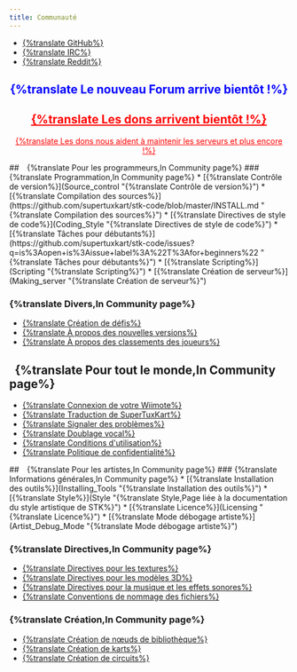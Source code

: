 ```yaml
---
title: Communauté
---
```

<ul id="get-involved-list">
    <li>
        <a class="community-link" href="https://github.com/supertuxkart/stk-code">
            <div class="get-involved-icon"><i class="fab fa-github" style="font-size: 90px; margin-top: 5px; margin-bottom: -5px;"></i></div>
            <div class="get-involved-name">{%translate GitHub%}</div>
        </a>
    </li>
    <li>
        <a class="community-link" href="https://web.libera.chat/?channels=#supertuxkart">
            <div class="get-involved-icon"><i class="far fa-comments" style="font-size: 90px; margin-top: 5px; margin-bottom: -5px;"></i></div>
            <div class="get-involved-name">{%translate IRC%}</div>
        </a>
    </li>
   <li>
        <a class="community-link" href="https://www.reddit.com/r/SuperTuxKart/">
            <div class="get-involved-icon"><i class="fab fa-reddit-alien" style="font-size: 90px; margin-top: 5px; margin-bottom: -5px;"></i></div>
            <div class="get-involved-name">{%translate Reddit%}</div>
        </a>
    </li>
</ul>

<div style="text-align: center; margin-top: 20px; margin-bottom: 10px">

<h2 style="color: blue;">{%translate Le nouveau Forum arrive bientôt !%}</h2>

<a href="Donate" style="color: red;">
<h2><i class="fa fa-heart"></i> {%translate Les dons arrivent bientôt !%}</h2>
<p>{%translate Les dons nous aident à maintenir les serveurs et plus encore !%}</p>
</a>
</div>

<div class="get-involved-container" markdown="1">
<div class="get-involved-panel" markdown="1">
## <i style="margin: 0px 5px;" class="fa fa-code"></i> {%translate Pour les programmeurs,In Community page%}
### {%translate Programmation,In Community page%}
* [{%translate Contrôle de version%}](Source_control "{%translate Contrôle de version%}")
* [{%translate Compilation des sources%}](https://github.com/supertuxkart/stk-code/blob/master/INSTALL.md "{%translate Compilation des sources%}")
* [{%translate Directives de style de code%}](Coding_Style "{%translate Directives de style de code%}")
* [{%translate Tâches pour débutants%}](https://github.com/supertuxkart/stk-code/issues?q=is%3Aopen+is%3Aissue+label%3A%22T%3Afor+beginners%22 "{%translate Tâches pour débutants%}")
* [{%translate Scripting%}](Scripting "{%translate Scripting%}")
* [{%translate Création de serveur%}](Making_server "{%translate Création de serveur%}")

### {%translate Divers,In Community page%}
* [{%translate Création de défis%}](Making_challenges "{%translate Création de défis%}")
* [{%translate À propos des nouvelles versions%}](About_releasing_new_versions "{%translate À propos des nouvelles versions%}")
* [{%translate À propos des classements des joueurs%}](About_player_rankings "{%translate À propos des classements des joueurs%}")

## <i style="margin: 0px 5px;" class="fa fa-users"></i> {%translate Pour tout le monde,In Community page%}
* [{%translate Connexion de votre Wiimote%}](Wiimote "{%translate Connexion de votre Wiimote%}")
* [{%translate Traduction de SuperTuxKart%}](Translating_STK "{%translate Traduction de SuperTuxKart%}")
* [{%translate Signaler des problèmes%}](Communication "{%translate Signaler des problèmes%}")
* [{%translate Doublage vocal%}](Voice_Acting "{%translate Doublage vocal%}")
* [{%translate Conditions d'utilisation%}](Terms "{%translate Conditions d'utilisation%}")
* [{%translate Politique de confidentialité%}](Privacy "{%translate Politique de confidentialité%}")
</div>

<div class="get-involved-panel" markdown="1">
## <i style="margin: 0px 5px;" class="fa fa-paint-brush"></i> {%translate Pour les artistes,In Community page%}
### {%translate Informations générales,In Community page%}
* [{%translate Installation des outils%}](Installing_Tools "{%translate Installation des outils%}")
* [{%translate Style%}](Style "{%translate Style,Page liée à la documentation du style artistique de STK%}")
* [{%translate Licence%}](Licensing "{%translate Licence%}")
* [{%translate Mode débogage artiste%}](Artist_Debug_Mode "{%translate Mode débogage artiste%}")

### {%translate Directives,In Community page%}
* [{%translate Directives pour les textures%}](Texture_Guidelines "{%translate Directives pour les textures%}")
* [{%translate Directives pour les modèles 3D%}](3D_Model_Guidelines "{%translate Directives pour les modèles 3D%}")
* [{%translate Directives pour la musique et les effets sonores%}](Music_and_SFX_Guidelines "{%translate Directives pour la musique et les effets sonores%}")
* [{%translate Conventions de nommage des fichiers%}](File_naming_conventions "{%translate Conventions de nommage des fichiers%}")

### {%translate Création,In Community page%}
* [{%translate Création de nœuds de bibliothèque%}](Making_Library_Nodes "{%translate Création de nœuds de bibliothèque%}")
* [{%translate Création de karts%}](Making_Karts "{%translate Création de karts%}")
* [{%translate Création de circuits%}](Making_Tracks "{%translate Création de circuits%}")

</div>
</div>
